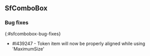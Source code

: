 ## SfComboBox   

### Bug fixes
{:#sfcombobox-bug-fixes}

* \#I439247 - Token item will now be properly aligned while using 'MaximumSize'